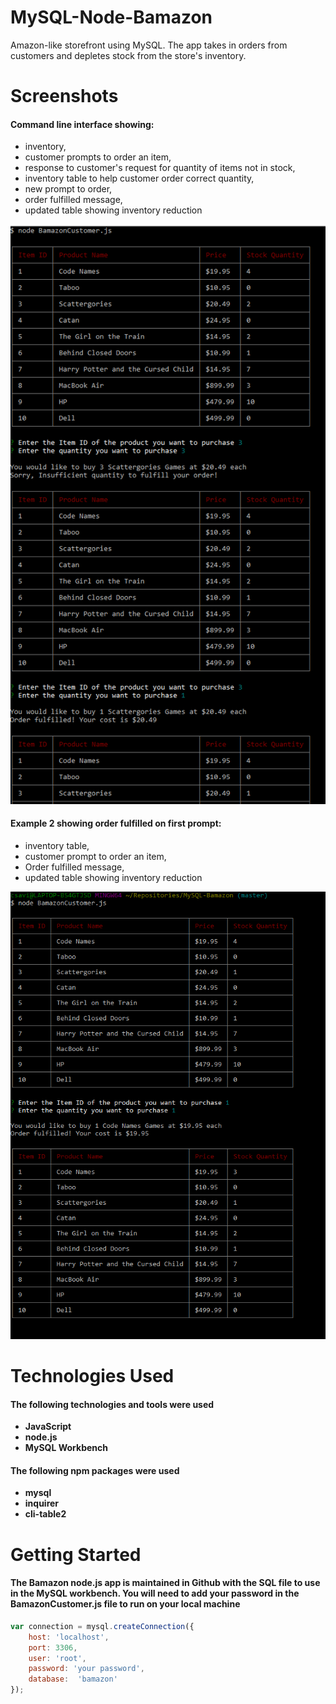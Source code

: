# MySQL-Node-Bamazon
Amazon-like storefront using MySQL. The app takes in orders from customers and depletes stock from the store's inventory.

# Screenshots
#### Command line interface showing:
* inventory,
* customer prompts to order an item, 
* response to customer's request for quantity of items not in stock,
* inventory table to help customer order correct quantity,
* new prompt to order,
* order fulfilled message,
* updated table showing inventory reduction

![Alt text](/images/bamazon1a.PNG?raw=true "Photo of the command line interface showing table with inventory and customer prompts")

#### Example 2 showing order fulfilled on first prompt:
* inventory table,
* customer prompt to order an item,
* Order fulfilled message,
* updated table showing inventory reduction

![Alt text](/images/bamazon1b.PNG?raw=true "Photo showing customer's order and updated inventory table")

# Technologies Used
#### The following technologies and tools were used
* **JavaScript**
* **node.js**
* **MySQL Workbench**

#### The following npm packages were used 
* **mysql**
* **inquirer**
* **cli-table2**

# Getting Started
#### The Bamazon node.js app is maintained in Github with the SQL file to use in the MySQL workbench. You will need to add your password in the BamazonCustomer.js file to run on your local machine

```javascript
var connection = mysql.createConnection({
	host: 'localhost',
	port: 3306,
	user: 'root',
	password: 'your password',
	database:  'bamazon'
});
```
